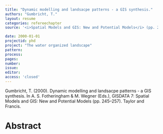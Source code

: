 ```yaml
---
title: "Dynamic modelling and landsacpe patterns - a GIS synthesis."
authors: "Gumbricht, T."
layout: resume
categories: refereechapter
source: '<i>Spatial Models and GIS: New and Potential Models</i> (pp. 245–257)'

date: 2000-01-01
projectid: phd
project: "The water organized landscape"
pattern:
process:
pages:
number:
issue:
editor:
access: 'closed'
---
```


Gumbricht, T. (2000). Dynamic modelling and landsacpe patterns - a GIS synthesis. In A. S. Fotheringham & M. Wegner (Eds.), GISDATA 7: Spatial Models and GIS: New and Potential Models (pp. 245–257). Taylor and Francis.

<h1 class='foot-description'>Abstract</h1>
